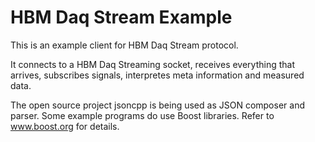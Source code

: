 HBM Daq Stream Example
=========

This is an example client for HBM Daq Stream protocol. 

It connects to a HBM Daq Streaming socket, receives everything that arrives, subscribes signals, interpretes meta information and measured data.

The open source project jsoncpp is being used as JSON composer and parser. Some example programs do use Boost libraries. Refer to www.boost.org for details.
